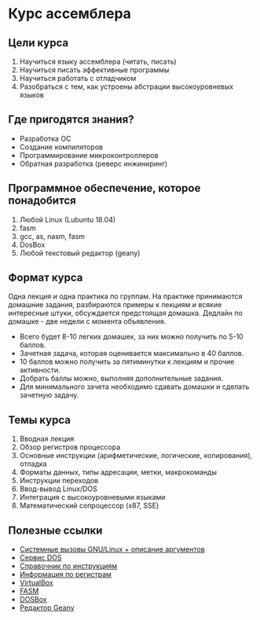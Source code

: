Курс ассемблера
===============

Цели курса
----------

1) Научиться языку ассемблера (читать, писать)
2) Научиться писать эффективные программы
3) Научиться работать с отладчиком
4) Разобраться с тем, как устроены абстрации высокоуровневых языков


Где пригодятся знания?
----------------------

- Разработка ОС
- Создание компиляторов
- Программирование микроконтроллеров
- Обратная разработка (реверс инжиниринг)


Программное обеспечение, которое понадобится
--------------------------------------------

1) Любой Linux (Lubuntu 18.04)
2) fasm
3) gcc, as, nasm, fasm
4) DosBox
5) Любой текстовый редактор (geany)


Формат курса
------------

Одна лекция и одна практика по группам.
На практике принимаются домашние задания, разбираются примеры к лекциям и
всякие интересные штуки, обсуждается предстоящая домашка. Дедлайн по домашке -
две недели с момента объявления.

- Всего будет 8-10 легких домашек, за них можно получить по 5-10 баллов.
- Зачетная задача, которая оценивается максимально в 40 баллов.
- 10 баллов можно получить за пятиминутки к лекциям и прочие активности.
- Добрать баллы можно, выполняя дополнительные задания.
- Для минимального зачета необходимо сдавать домашки и сделать зачетную задачу.


Темы курса
----------

1) Вводная лекция
2) Обзор регистров процессора
3) Основные инструкции (арифметические, логические, копирования), отладка
4) Форматы данных, типы адресации, метки, макрокоманды
5) Инструкции переходов
6) Ввод-вывод Linux/DOS
7) Интеграция с высокоуровневыми языками
8) Математический сопроцессор (x87, SSE)


Полезные ссылки
---------------

+ [Cистемные вызовы GNU/Linux + описание аргументов](https://chromium.googlesource.com/chromiumos/docs/+/master/constants/syscalls.md)
+ [Сервис DOS](http://www.codenet.ru/progr/dos/int_0026.php)
+ [Справочник по инструкциям](http://looch-disasm.narod.ru/refe34.htm)
+ [Информация по регистрам](http://www.ccfit.nsu.ru/~kireev/lab2/lab2reg.htm)
+ [VirtualBox](https://www.virtualbox.org/)
+ [FASM](https://flatassembler.net/)
+ [DOSBox](https://www.dosbox.com/)
+ [Редактор Geany](https://www.geany.org/)
